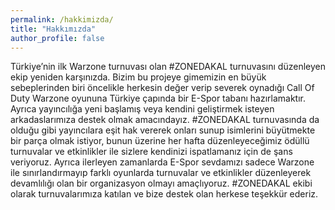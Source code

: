 ```yaml
---
permalink: /hakkimizda/
title: "Hakkımızda"
author_profile: false
---
```


Türkiye’nin ilk Warzone turnuvası olan #ZONEDAKAL turnuvasını düzenleyen ekip yeniden karşınızda. Bizim bu projeye gimemizin en büyük sebeplerinden biri öncelikle herkesin değer verip severek oynadığı Call Of Duty Warzone oyununa Türkiye çapında bir E-Spor tabanı hazırlamaktır. Ayrıca yayıncılığa yeni başlamış veya kendini geliştirmek isteyen arkadaslarımıza destek olmak amacındayız. #ZONEDAKAL turnuvasında da olduğu gibi yayıncılara eşit hak vererek onları sunup isimlerini büyütmekte bir parça olmak istiyor, bunun üzerine her hafta düzenleyeceğimiz ödüllü turnuvalar ve etkinlikler ile sizlere kendinizi ispatlamanız için de şans veriyoruz. Ayrıca ilerleyen zamanlarda E-Spor sevdamızı sadece Warzone ile sınırlandırmayıp farklı oyunlarda turnuvalar ve etkinlikler düzenleyerek devamlılığı olan bir organizasyon olmayı amaçlıyoruz. #ZONEDAKAL ekibi olarak turnuvalarımıza katılan ve bize destek olan herkese teşekkür ederiz.
